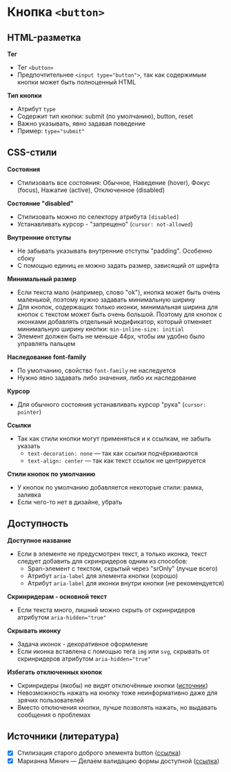 # Кнопка `<button>`

## HTML-разметка
**Тег**
- Тег `<button>`
- Предпочтительнее `<input type="button">`, так как содержимым кнопки может быть полноценный HTML

**Тип кнопки**
- Атрибут `type`
- Содержит тип кнопки: submit (по умолчанию), button, reset
- Важно указывать, явно задавая поведение
- Пример: `type="submit"`


## CSS-стили
**Состояния**
- Стилизовать все состояния: Обычное, Наведение (hover), Фокус (focus), Нажатие (active), Отключенное (disabled)

**Состояние "disabled"**
- Стилизовать можно по селектору атрибута `[disabled]`
- Устанавливать курсор - "запрещено" (`cursor: not-allowed`)

**Внутренние отступы**
- Не забывать указывать внутренние отступы "padding". Особенно сбоку
- С помощью единиц `em` можно задать размер, зависящий от шрифта

**Минимальный размер**
- Если текста мало (например, слово "ok"), кнопка может быть очень маленькой, поэтому нужно задавать минимальную ширину
- Для кнопок, содержащих только иконки, минимальная ширина для кнопок с текстом может быть очень большой. Поэтому для кнопок с иконками добавлять отдельный модификатор, который отменяет минимальную ширину кнопки: `min-inline-size: initial`
- Элемент должен быть не меньше 44px, чтобы им удобно было управлять пальцем

**Наследование font-family**
- По умолчанию, свойство `font-family` не наследуется
- Нужно явно задавать либо значения, либо их наследование

**Курсор**
- Для обычного состояния устанавливать курсор "рука" (`cursor: pointer`)

**Ссылки**
- Так как стили кнопки могут применяться и к ссылкам, не забыть указать
  - `text-decoration: none` — так как ссылки подчёркиваются
  - `text-align: center` — так как текст ссылок не центрируется

**Стили кнопок по умолчанию**
- У кнопок по умолчанию добавляется некоторые стили: рамка, заливка
- Если чего-то нет в дизайне, убрать


## Доступность
**Доступное название**
- Если в элементе не предусмотрен текст, а только иконка, текст следует добавить для скринридеров одним из способов:
  - Span-элемент с текстом, скрытый через "srOnly" (лучше всего)
  - Атрибут `aria-label` для элемента кнопки (хорошо)
  - Атрибут `aria-label` для иконки внутри кнопки (не рекомендуется)

**Скринридерам - основной текст**
- Если текста много, лишний можно скрыть от скринридеров атрибутом `aria-hidden="true"`

**Скрывать иконку**
- Задача иконок - декоративное оформление
- Если иконка вставлена с помощью тега `img` или `svg`, скрывать от скринридеров атрибутом `aria-hidden="true"`

**Избегать отключенных кнопок**
- Скринридеры (якобы) не видят отключённые кнопки ([источник](https://youtu.be/zHyN4XNSgas?t=776))
- Невозможность нажать на кнопку тоже неинформативно даже для зрячих пользователей
- Вместо отключения кнопки, лучше позволять нажать, но выдавать сообщения о проблемах


## Источники (литература)
- [x] Стилизация старого доброго элемента button ([ссылка](https://habr.com/ru/company/ruvds/blog/489820/))
- [x] Марианна Минич — Делаем валидацию формы доступной ([ссылка](https://www.youtube.com/watch?v=zHyN4XNSgas))
